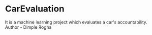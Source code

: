 # CarEvaluation
It is a machine learning project which evaluates a car's accountability.<br>
Author - Dimple Rogha
